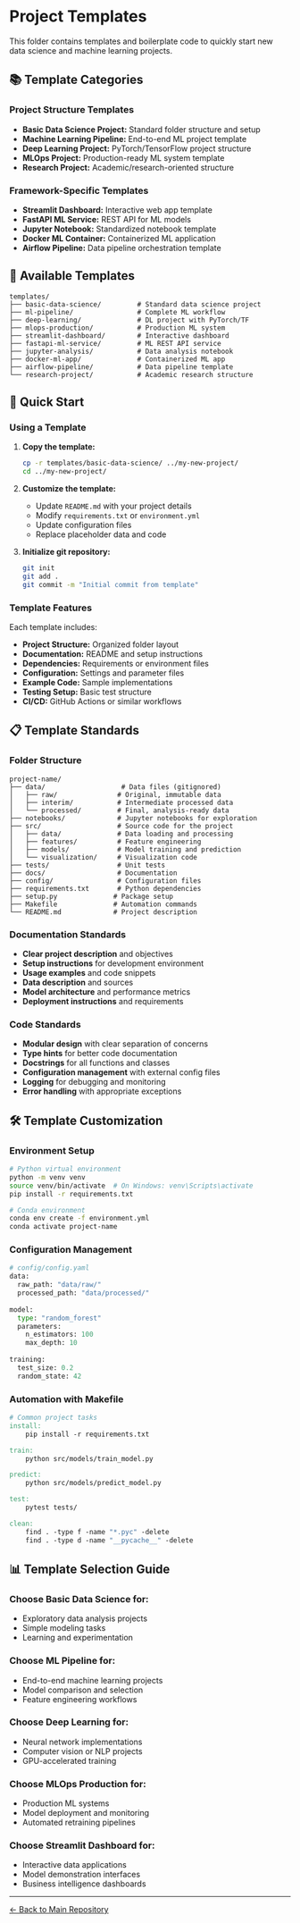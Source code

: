 # Project Templates

This folder contains templates and boilerplate code to quickly start new data science and machine learning projects.

## 📚 Template Categories

### Project Structure Templates
- **Basic Data Science Project:** Standard folder structure and setup
- **Machine Learning Pipeline:** End-to-end ML project template
- **Deep Learning Project:** PyTorch/TensorFlow project structure
- **MLOps Project:** Production-ready ML system template
- **Research Project:** Academic/research-oriented structure

### Framework-Specific Templates
- **Streamlit Dashboard:** Interactive web app template
- **FastAPI ML Service:** REST API for ML models
- **Jupyter Notebook:** Standardized notebook template
- **Docker ML Container:** Containerized ML application
- **Airflow Pipeline:** Data pipeline orchestration template

## 📂 Available Templates

```
templates/
├── basic-data-science/         # Standard data science project
├── ml-pipeline/                # Complete ML workflow
├── deep-learning/              # DL project with PyTorch/TF
├── mlops-production/           # Production ML system
├── streamlit-dashboard/        # Interactive dashboard
├── fastapi-ml-service/         # ML REST API service
├── jupyter-analysis/           # Data analysis notebook
├── docker-ml-app/              # Containerized ML app
├── airflow-pipeline/           # Data pipeline template
└── research-project/           # Academic research structure
```

## 🚀 Quick Start

### Using a Template

1. **Copy the template:**
   ```bash
   cp -r templates/basic-data-science/ ../my-new-project/
   cd ../my-new-project/
   ```

2. **Customize the template:**
   - Update `README.md` with your project details
   - Modify `requirements.txt` or `environment.yml`
   - Update configuration files
   - Replace placeholder data and code

3. **Initialize git repository:**
   ```bash
   git init
   git add .
   git commit -m "Initial commit from template"
   ```

### Template Features

Each template includes:
- **Project Structure:** Organized folder layout
- **Documentation:** README and setup instructions
- **Dependencies:** Requirements or environment files
- **Configuration:** Settings and parameter files
- **Example Code:** Sample implementations
- **Testing Setup:** Basic test structure
- **CI/CD:** GitHub Actions or similar workflows

## 📋 Template Standards

### Folder Structure
```
project-name/
├── data/                   # Data files (gitignored)
│   ├── raw/               # Original, immutable data
│   ├── interim/           # Intermediate processed data
│   └── processed/         # Final, analysis-ready data
├── notebooks/             # Jupyter notebooks for exploration
├── src/                   # Source code for the project
│   ├── data/              # Data loading and processing
│   ├── features/          # Feature engineering
│   ├── models/            # Model training and prediction
│   └── visualization/     # Visualization code
├── tests/                 # Unit tests
├── docs/                  # Documentation
├── config/                # Configuration files
├── requirements.txt       # Python dependencies
├── setup.py              # Package setup
├── Makefile              # Automation commands
└── README.md             # Project description
```

### Documentation Standards
- **Clear project description** and objectives
- **Setup instructions** for development environment
- **Usage examples** and code snippets
- **Data description** and sources
- **Model architecture** and performance metrics
- **Deployment instructions** and requirements

### Code Standards
- **Modular design** with clear separation of concerns
- **Type hints** for better code documentation
- **Docstrings** for all functions and classes
- **Configuration management** with external config files
- **Logging** for debugging and monitoring
- **Error handling** with appropriate exceptions

## 🛠 Template Customization

### Environment Setup
```bash
# Python virtual environment
python -m venv venv
source venv/bin/activate  # On Windows: venv\Scripts\activate
pip install -r requirements.txt

# Conda environment
conda env create -f environment.yml
conda activate project-name
```

### Configuration Management
```python
# config/config.yaml
data:
  raw_path: "data/raw/"
  processed_path: "data/processed/"
  
model:
  type: "random_forest"
  parameters:
    n_estimators: 100
    max_depth: 10
    
training:
  test_size: 0.2
  random_state: 42
```

### Automation with Makefile
```makefile
# Common project tasks
install:
	pip install -r requirements.txt

train:
	python src/models/train_model.py

predict:
	python src/models/predict_model.py

test:
	pytest tests/

clean:
	find . -type f -name "*.pyc" -delete
	find . -type d -name "__pycache__" -delete
```

## 📊 Template Selection Guide

### Choose **Basic Data Science** for:
- Exploratory data analysis projects
- Simple modeling tasks
- Learning and experimentation

### Choose **ML Pipeline** for:
- End-to-end machine learning projects
- Model comparison and selection
- Feature engineering workflows

### Choose **Deep Learning** for:
- Neural network implementations
- Computer vision or NLP projects
- GPU-accelerated training

### Choose **MLOps Production** for:
- Production ML systems
- Model deployment and monitoring
- Automated retraining pipelines

### Choose **Streamlit Dashboard** for:
- Interactive data applications
- Model demonstration interfaces
- Business intelligence dashboards

---
[← Back to Main Repository](../README.md)